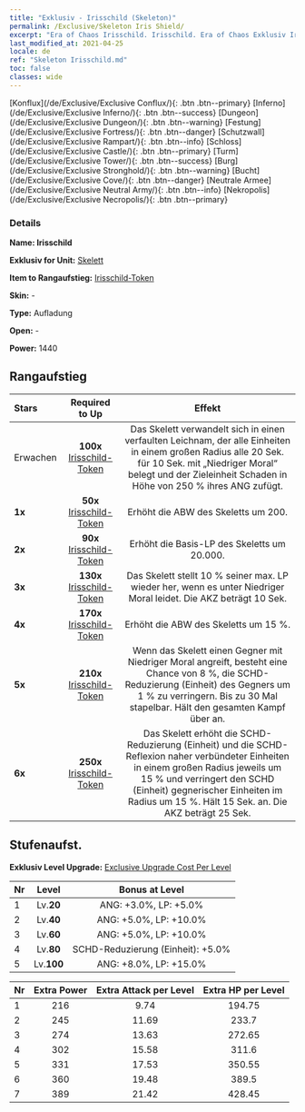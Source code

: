 ```yaml
---
title: "Exklusiv - Irisschild (Skeleton)"
permalink: /Exclusive/Skeleton Iris Shield/
excerpt: "Era of Chaos Irisschild. Irisschild. Era of Chaos Exklusiv Irisschild. Skelett Exklusiv."
last_modified_at: 2021-04-25
locale: de
ref: "Skeleton Irisschild.md"
toc: false
classes: wide
---
```

 [Konflux](/de/Exclusive/Exclusive Conflux/){: .btn .btn--primary} [Inferno](/de/Exclusive/Exclusive Inferno/){: .btn .btn--success} [Dungeon](/de/Exclusive/Exclusive Dungeon/){: .btn .btn--warning} [Festung](/de/Exclusive/Exclusive Fortress/){: .btn .btn--danger} [Schutzwall](/de/Exclusive/Exclusive Rampart/){: .btn .btn--info} [Schloss](/de/Exclusive/Exclusive Castle/){: .btn .btn--primary} [Turm](/de/Exclusive/Exclusive Tower/){: .btn .btn--success} [Burg](/de/Exclusive/Exclusive Stronghold/){: .btn .btn--warning} [Bucht](/de/Exclusive/Exclusive Cove/){: .btn .btn--danger} [Neutrale Armee](/de/Exclusive/Exclusive Neutral Army/){: .btn .btn--info} [Nekropolis](/de/Exclusive/Exclusive Necropolis/){: .btn .btn--primary} 

### Details
 **Name: Irisschild** 

 **Exklusiv for Unit:** [Skelett](/de/units/Skeleton/) 

 **Item to Rangaufstieg:** [Irisschild-Token](/ItemsDE/con_913/)

 **Skin:** -

 **Type:** Aufladung

 **Open:** -

 **Power:** 1440

## Rangaufstieg

  |     Stars    |  Required to Up | Effekt |
  |:-------------|:---------------:|:---------------:|
  |  Erwachen  | **100x** [Irisschild-Token](/ItemsDE/con_913/) | <Verfaulter Leichnam> Das Skelett verwandelt sich in einen verfaulten Leichnam, der alle Einheiten in einem großen Radius alle 20 Sek. für 10 Sek. mit „Niedriger Moral“ belegt und der Zieleinheit Schaden in Höhe von 250 % ihres ANG zufügt. |
  | **1x** <i class="fas fa-star"/> | **50x** [Irisschild-Token](/ItemsDE/con_913/) | Erhöht die ABW des Skeletts um 200. |
  | **2x** <i class="fas fa-star"/> | **90x** [Irisschild-Token](/ItemsDE/con_913/) | Erhöht die Basis-LP des Skeletts um 20.000. |
  | **3x** <i class="fas fa-star"/> | **130x** [Irisschild-Token](/ItemsDE/con_913/) | <Verkalkung> Das Skelett stellt 10 % seiner max. LP wieder her, wenn es unter Niedriger Moral leidet. Die AKZ beträgt 10 Sek. |
  | **4x** <i class="fas fa-star"/> | **170x** [Irisschild-Token](/ItemsDE/con_913/) | Erhöht die ABW des Skeletts um 15 %. |
  | **5x** <i class="fas fa-star"/> | **210x** [Irisschild-Token](/ItemsDE/con_913/) | Wenn das Skelett einen Gegner mit Niedriger Moral angreift, besteht eine Chance von 8 %, die SCHD-Reduzierung (Einheit) des Gegners um 1 % zu verringern. Bis zu 30 Mal stapelbar. Hält den gesamten Kampf über an. |
  | **6x** <i class="fas fa-star"/> | **250x** [Irisschild-Token](/ItemsDE/con_913/) | <Untotes Wesen> Das Skelett erhöht die SCHD-Reduzierung (Einheit) und die SCHD-Reflexion naher verbündeter Einheiten in einem großen Radius jeweils um 15 % und verringert den SCHD (Einheit) gegnerischer Einheiten im Radius um 15 %. Hält 15 Sek. an. Die AKZ beträgt 25 Sek. |


## Stufenaufst.
 **Exklusiv Level Upgrade:** [Exclusive Upgrade Cost Per Level](/Exclusive/ExclusiveUpgradeCostPerLevel/)

  |  Nr  |   Level  | Bonus at Level |
  |:-----|:--------:|:--------------:|
  | 1 | Lv.**20** | ANG: +3.0%, LP: +5.0% |
  | 2 | Lv.**40** | ANG: +5.0%, LP: +10.0% |
  | 3 | Lv.**60** | ANG: +5.0%, LP: +10.0% |
  | 4 | Lv.**80** | SCHD-Reduzierung (Einheit): +5.0% |
  | 5 | Lv.**100** | ANG: +8.0%, LP: +15.0% |


  |  Nr  |  Extra Power | Extra Attack per Level | Extra HP per Level |
  |:-----|:--------:|:--------:|:--------:|
  | 1 | 216 | 9.74 | 194.75 |
  | 2 | 245 | 11.69 | 233.7 |
  | 3 | 274 | 13.63 | 272.65 |
  | 4 | 302 | 15.58 | 311.6 |
  | 5 | 331 | 17.53 | 350.55 |
  | 6 | 360 | 19.48 | 389.5 |
  | 7 | 389 | 21.42 | 428.45 |


